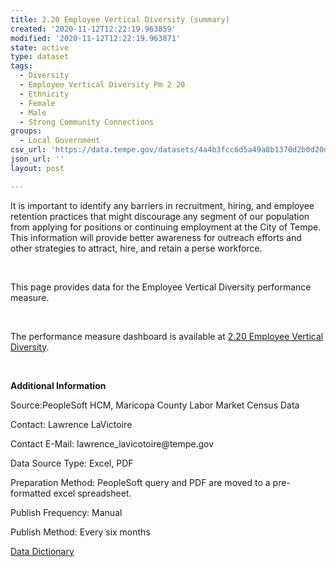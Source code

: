 ```yaml
---
title: 2.20 Employee Vertical Diversity (summary)
created: '2020-11-12T12:22:19.963859'
modified: '2020-11-12T12:22:19.963871'
state: active
type: dataset
tags:
  - Diversity
  - Employee Vertical Diversity Pm 2 20
  - Ethnicity
  - Female
  - Male
  - Strong Community Connections
groups:
  - Local Government
csv_url: 'https://data.tempe.gov/datasets/4a4b3fcc6d5a49a8b1370d2b0d20d44e_0.csv'
json_url: ''
layout: post

---
```

<p>It is important to identify any barriers in recruitment, hiring, and employee retention practices that might discourage any segment of our population from applying for positions or continuing employment at the City of Tempe. This information will provide better awareness for outreach efforts and other strategies to attract, hire, and retain a perse workforce.</p><p><br /></p><p>This page provides data for the Employee Vertical Diversity performance measure.</p><p><br /></p><p>The performance measure dashboard is available at <a href='https://strong-community-connections-tempegov.hub.arcgis.com/pages/employee-vertical-diversity' rel='nofollow ugc' target='_blank'>2.20 Employee Vertical Diversity</a>.</p><p><br /></p><p><b>Additional Information</b></p><p>Source:PeopleSoft HCM, Maricopa County Labor Market Census Data</p><p>Contact: Lawrence LaVictoire</p><p>Contact E-Mail: lawrence_lavicotoire@tempe.gov</p><p>Data Source Type: Excel, PDF</p><p>Preparation Method: PeopleSoft query and PDF are moved to a pre-formatted excel spreadsheet.</p><p>Publish Frequency: Manual</p><p>Publish Method: Every six months</p><p><a href='https://gis.tempe.gov/design/data-dictionary/2.20%20Employee%20Vertical%20Diversity%20(summary)/' rel='nofollow ugc' target='_blank'>Data Dictionary</a> </p><p><br /></p>
